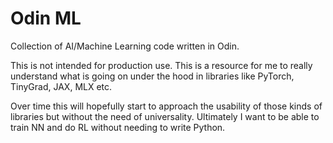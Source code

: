 # Odin ML

Collection of AI/Machine Learning code written in Odin.

This is not intended for production use. This is a resource for me to really understand what is going on under the hood in libraries like PyTorch, TinyGrad, JAX, MLX etc.

Over time this will hopefully start to approach the usability of those kinds of libraries but without the need of universality. Ultimately I want to be able to train NN and do RL without needing to write Python.
